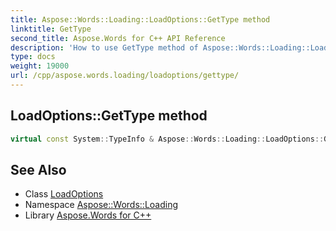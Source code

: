 ```yaml
---
title: Aspose::Words::Loading::LoadOptions::GetType method
linktitle: GetType
second_title: Aspose.Words for C++ API Reference
description: 'How to use GetType method of Aspose::Words::Loading::LoadOptions class in C++.'
type: docs
weight: 19000
url: /cpp/aspose.words.loading/loadoptions/gettype/
---
```

## LoadOptions::GetType method




```cpp
virtual const System::TypeInfo & Aspose::Words::Loading::LoadOptions::GetType() const override
```

## See Also

* Class [LoadOptions](../)
* Namespace [Aspose::Words::Loading](../../)
* Library [Aspose.Words for C++](../../../)
